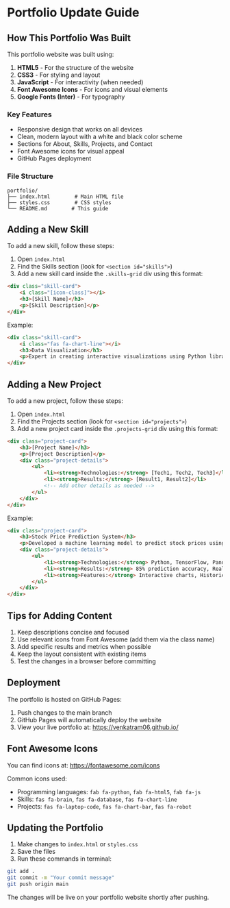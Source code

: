 # Portfolio Update Guide

## How This Portfolio Was Built

This portfolio website was built using:

1. **HTML5** - For the structure of the website
2. **CSS3** - For styling and layout
3. **JavaScript** - For interactivity (when needed)
4. **Font Awesome Icons** - For icons and visual elements
5. **Google Fonts (Inter)** - For typography

### Key Features
- Responsive design that works on all devices
- Clean, modern layout with a white and black color scheme
- Sections for About, Skills, Projects, and Contact
- Font Awesome icons for visual appeal
- GitHub Pages deployment

### File Structure
```
portfolio/
├── index.html        # Main HTML file
├── styles.css        # CSS styles
└── README.md        # This guide
```

## Adding a New Skill

To add a new skill, follow these steps:

1. Open `index.html`
2. Find the Skills section (look for `<section id="skills">`)
3. Add a new skill card inside the `.skills-grid` div using this format:

```html
<div class="skill-card">
    <i class="[icon-class]"></i>
    <h3>[Skill Name]</h3>
    <p>[Skill Description]</p>
</div>
```

Example:
```html
<div class="skill-card">
    <i class="fas fa-chart-line"></i>
    <h3>Data Visualization</h3>
    <p>Expert in creating interactive visualizations using Python libraries like Matplotlib and Seaborn</p>
</div>
```

## Adding a New Project

To add a new project, follow these steps:

1. Open `index.html`
2. Find the Projects section (look for `<section id="projects">`)
3. Add a new project card inside the `.projects-grid` div using this format:

```html
<div class="project-card">
    <h3>[Project Name]</h3>
    <p>[Project Description]</p>
    <div class="project-details">
        <ul>
            <li><strong>Technologies:</strong> [Tech1, Tech2, Tech3]</li>
            <li><strong>Results:</strong> [Result1, Result2]</li>
            <!-- Add other details as needed -->
        </ul>
    </div>
</div>
```

Example:
```html
<div class="project-card">
    <h3>Stock Price Prediction System</h3>
    <p>Developed a machine learning model to predict stock prices using historical data and technical indicators</p>
    <div class="project-details">
        <ul>
            <li><strong>Technologies:</strong> Python, TensorFlow, Pandas</li>
            <li><strong>Results:</strong> 85% prediction accuracy, Real-time updates</li>
            <li><strong>Features:</strong> Interactive charts, Historical analysis</li>
        </ul>
    </div>
</div>
```

## Tips for Adding Content

1. Keep descriptions concise and focused
2. Use relevant icons from Font Awesome (add them via the class name)
3. Add specific results and metrics when possible
4. Keep the layout consistent with existing items
5. Test the changes in a browser before committing

## Deployment

The portfolio is hosted on GitHub Pages:
1. Push changes to the main branch
2. GitHub Pages will automatically deploy the website
3. View your live portfolio at: https://venkatram06.github.io/

## Font Awesome Icons

You can find icons at: https://fontawesome.com/icons

Common icons used:
- Programming languages: `fab fa-python`, `fab fa-html5`, `fab fa-js`
- Skills: `fas fa-brain`, `fas fa-database`, `fas fa-chart-line`
- Projects: `fas fa-laptop-code`, `fas fa-chart-bar`, `fas fa-robot`

## Updating the Portfolio

1. Make changes to `index.html` or `styles.css`
2. Save the files
3. Run these commands in terminal:
```bash
git add .
git commit -m "Your commit message"
git push origin main
```

The changes will be live on your portfolio website shortly after pushing.
